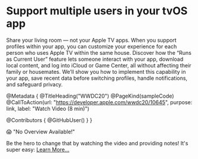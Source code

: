 # Support multiple users in your tvOS app

Share your living room —&nbsp;not your Apple TV apps. When you support profiles within your app, you can customize your experience for each person who uses Apple TV within the same house. Discover how the “Runs as Current User” feature lets someone interact with your app, download local content, and log into iCloud or Game Center,&nbsp;all without affecting their family or housemates. We’ll show you how to implement this capability in your app, save recent data before switching profiles, handle notifications, and safeguard privacy.

@Metadata {
   @TitleHeading("WWDC20")
   @PageKind(sampleCode)
   @CallToAction(url: "https://developer.apple.com/wwdc20/10645", purpose: link, label: "Watch Video (8 min)")

   @Contributors {
      @GitHubUser(<replace this with your GitHub handle>)
   }
}

😱 "No Overview Available!"

Be the hero to change that by watching the video and providing notes! It's super easy:
 [Learn More…](https://wwdcnotes.github.io/WWDCNotes/documentation/wwdcnotes/contributing)
